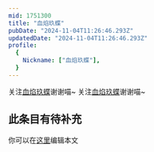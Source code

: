 ```yaml
---
mid: 1751300
title: "血焰玖蝶"
pubDate: "2024-11-04T11:26:46.293Z"
updatedDate: "2024-11-04T11:26:46.293Z"
profile:
  {
    Nickname: ["血焰玖蝶"],
  }
---
```


关注[血焰玖蝶](https://space.bilibili.com/1751300)谢谢喵~ 关注[血焰玖蝶](https://space.bilibili.com/1751300)谢谢喵~

## 此条目有待补充
你可以在[这里](https://github.com/Yuhanawa/VTuber.ICU/edit/master/src/content/v/血焰玖蝶/index.md)编辑本文
